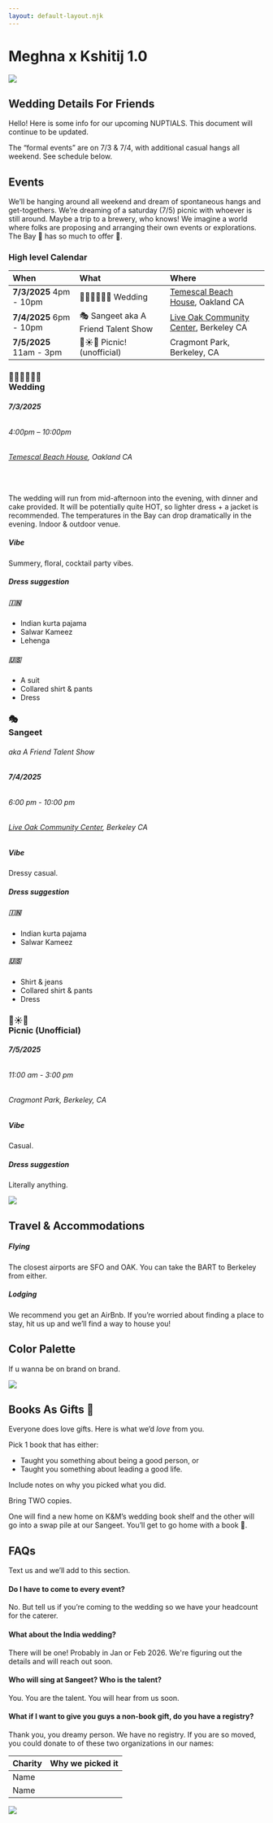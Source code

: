 ```yaml
---
layout: default-layout.njk
---
```

# **Meghna x Kshitij  1.0**

![](./IMG_1791.jpeg)

## Wedding Details For Friends

Hello\! Here is some info for our upcoming NUPTIALS. This document will continue to be updated.

The “formal events” are  on 7/3 & 7/4, with additional casual hangs all weekend. See schedule below.

## Events
We’ll be hanging around all weekend and dream of spontaneous hangs and get-togethers. We’re dreaming of a saturday (7/5) picnic with whoever is still around. Maybe a trip to a brewery, who knows\! We imagine a world where folks are proposing and arranging their own events or explorations. The Bay 🌁 has so much to offer 💜.

### High level Calendar

| When                       | What           | Where |
| :---- | :---- | :---- |
| **7/3/2025** 4pm - 10pm | 👰🏾‍♀️🤵🏾‍♂️ Wedding   | [Temescal Beach House](https://www.ebparks.org/reservations/event-venues/beach-house), Oakland CA  |
| **7/4/2025** 6pm - 10pm | 🎭 Sangeet aka A Friend Talent Show |  [Live Oak Community Center](https://g.co/kgs/BzkusMH), Berkeley CA |
| **7/5/2025** 11am - 3pm | 🧺☀️🍷 Picnic\! (unofficial)  | Cragmont Park, Berkeley, CA |

### 👰🏾‍♀️🤵🏾‍♂️<br/>Wedding
###### **7/3/2025**
###### _4:00pm – 10:00pm_
###### [Temescal Beach House](https://www.ebparks.org/reservations/event-venues/beach-house), Oakland CA

<br/>

The wedding will run from mid-afternoon into the evening, with dinner and cake
provided. It will be potentially quite HOT, so lighter dress \+ a jacket is
recommended. The temperatures in the Bay can drop dramatically in the evening.
Indoor & outdoor venue.

##### Vibe
Summery, floral, cocktail  party vibes.

##### Dress suggestion

##### 🇮🇳
- Indian kurta pajama
- Salwar Kameez
- Lehenga

##### 🇺🇸
- A suit
- Collared shirt & pants
- Dress

### 🎭<br/>Sangeet
###### _aka A Friend Talent Show_
###### **7/4/2025**
###### _6:00 pm \- 10:00 pm_
###### [Live Oak Community Center](https://g.co/kgs/BzkusMH), Berkeley CA

##### Vibe
Dressy casual.

##### Dress suggestion

##### 🇮🇳
- Indian kurta pajama
- Salwar Kameez

##### 🇺🇸
- Shirt & jeans
- Collared shirt & pants
- Dress

### 🧺☀️🍷<br/>Picnic (Unofficial)
###### **7/5/2025**
###### 11:00 am \- 3:00 pm
###### Cragmont Park, Berkeley, CA

##### Vibe
Casual.

##### Dress suggestion

Literally anything.

![](./IMG_3.jpeg)

## Travel & Accommodations

##### Flying
The closest airports are SFO and OAK. You can take the BART to Berkeley from either.

##### Lodging
We recommend you get an AirBnb. If you’re worried about finding a place to stay, hit us up and we’ll find a way to house you\!

## Color Palette

If u wanna be on brand on brand.

![](./image1.png)

## Books As Gifts 📖

Everyone does love gifts. Here is what we’d *love* from you.

Pick 1 book that has either:

* Taught you something about being a good person, or
* Taught you something about leading a good life.

Include notes on why you picked what you did.

Bring TWO copies.

One will find a new home on K\&M’s wedding book shelf and the other will go into
a swap pile at our Sangeet. You’ll get to go home with a book 💜.

## FAQs

Text us and we’ll add to this section.

#### Do I have to come to every event?

No. But tell us if you’re coming to the wedding so we have your headcount for the caterer.

#### What about the India wedding?

There will be one! Probably in Jan or Feb 2026. We're figuring out the details and will reach out soon.

#### Who will sing at Sangeet? Who is the talent?

You. You are the talent. You will hear from us soon.

#### What if I want to give you guys a non-book gift, do you have a registry?

Thank you, you dreamy person. We have no registry. If you are so moved, you could donate to of these two organizations in our names:

| Charity | Why we picked it |
| :---- | :---- |
| Name |  |
| Name |  |

![](./IMG_1391.jpeg)
